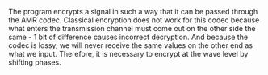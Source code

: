 The program encrypts a signal in such a way that it can be passed through the AMR codec.
Classical encryption does not work for this codec because what enters the transmission channel must come out on the other side the same - 1 bit of difference causes incorrect decryption.
And because the codec is lossy, we will never receive the same values on the other end as what we input.
Therefore, it is necessary to encrypt at the wave level by shifting phases.

